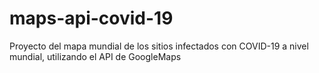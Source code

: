 # maps-api-covid-19
Proyecto del mapa mundial de los sitios infectados con COVID-19 a nivel mundial, utilizando el API de GoogleMaps


